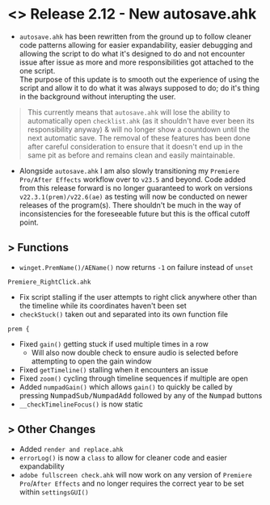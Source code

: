 # <> Release 2.12 - New autosave.ahk
- `autosave.ahk` has been rewritten from the ground up to follow cleaner code patterns allowing for easier expandability, easier debugging and allowing the script to do what it's designed to do and not encounter issue after issue as more and more responsibilities got attached to the one script.  
The purpose of this update is to smooth out the experience of using the script and allow it to do what it was always supposed to do; do it's thing in the background without interupting the user.
> This currently means that `autosave.ahk` will lose the ability to automatically open `checklist.ahk` (as it shouldn't have ever been its responsibility anyway) & will no longer show a countdown until the next automatic save. The removal of these features has been done after careful consideration to ensure that it doesn't end up in the same pit as before and remains clean and easily maintainable.

- Alongside `autosave.ahk` I am also slowly transitioning my `Premiere Pro/After Effects` workflow over to `v23.5` and beyond. Code added from this release forward is no longer guaranteed to work on versions `v22.3.1(prem)/v22.6(ae)` as testing will now be conducted on newer releases of the program(s). There shouldn't be much in the way of inconsistencies for the foreseeable future but this is the offical cutoff point.

## > Functions
- `winget.PremName()/AEName()` now returns `-1` on failure instead of `unset`

`Premiere_RightClick.ahk`
- Fix script stalling if the user attempts to right click anywhere other than the timeline while its coordinates haven't been set
- `checkStuck()` taken out and separated into its own function file

`prem {`
- Fixed `gain()` getting stuck if used multiple times in a row
    - Will also now double check to ensure audio is selected before attempting to open the gain window
- Fixed `getTimeline()` stalling when it encounters an issue
- Fixed `zoom()` cycling through timeline sequences if multiple are open
- Added `numpadGain()` which allows `gain()` to quickly be called by pressing <kbd>NumpadSub/NumpadAdd</kbd> followed by any of the <kbd>Numpad</kbd> buttons
- `__checkTimelineFocus()` is now static

## > Other Changes
- Added `render and replace.ahk`
- `errorLog()` is now a `class` to allow for cleaner code and easier expandability
- `adobe fullscreen check.ahk` will now work on any version of `Premiere Pro`/`After Effects` and no longer requires the correct year to be set within `settingsGUI()`
